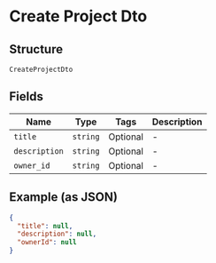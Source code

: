 
# Create Project Dto

## Structure

`CreateProjectDto`

## Fields

| Name | Type | Tags | Description |
|  --- | --- | --- | --- |
| `title` | `string` | Optional | - |
| `description` | `string` | Optional | - |
| `owner_id` | `string` | Optional | - |

## Example (as JSON)

```json
{
  "title": null,
  "description": null,
  "ownerId": null
}
```

